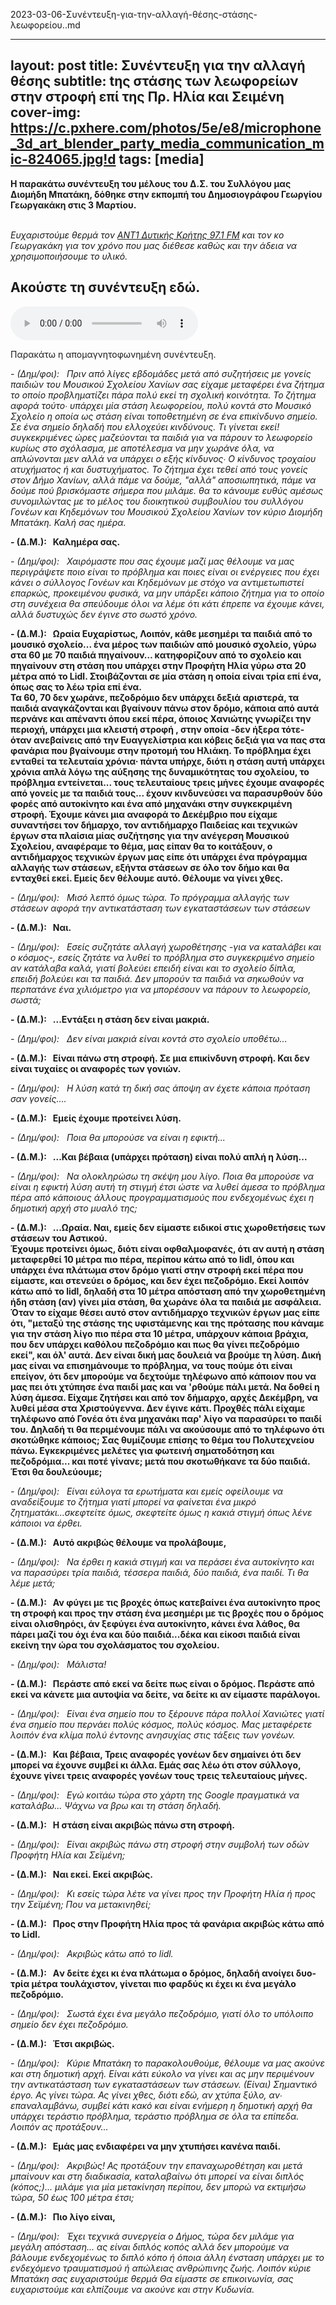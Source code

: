 2023-03-06-Συνέντευξη-για-την-αλλαγή-θέσης-στάσης-λεωφορείου..md

---
layout: post
title: Συνέντευξη για την αλλαγή θέσης
subtitle: tης στάσης των λεωφορείων στην στροφή επί της Πρ. Ηλία και Σειμένη 
cover-img: https://c.pxhere.com/photos/5e/e8/microphone_3d_art_blender_party_media_communication_mic-824065.jpg!d
tags: [media]
---

<p>
<strong>Η παρακάτω συνέντευξη του μέλους του Δ.Σ. του Συλλόγου μας Διομήδη Μπατάκη, δόθηκε στην εκπομπή του Δημοσιογράφου Γεωργίου Γεωργακάκη 
στις 3 Μαρτίου.</strong><br><br>

<em>Ευχαριστούμε θερμά τον <a href="https://gavdos888.gr/" target="_blank">ΑΝΤ1 Δυτικής Κρήτης 97.1 FM</a>  και τον κο Γεωργακάκη για τον χρόνο που μας διέθεσε καθώς και την άδεια να χρησιμοποιήσουμε το υλικό.</em>
</p>

<p>
<h2>Ακούστε τη συνέντευξη εδώ.</h2>


<audio controls>
   <source src="http://docs.google.com/uc?export=open&id=1TnBd07bL5x8ohv3eIaFD2oYcv-sbNE73" type="audio/mp3">
   <p>Your browser does not support HTML5 audio :(</p>
</audio> 




Παρακάτω η απομαγνητοφωνημένη συνέντευξη.</p>


<em>- (Δημ/φοι):&nbsp;&nbsp;
Πριν από λίγες εβδομάδες μετά από συζητήσεις με γονείς παιδιών του Μουσικού Σχολείου Χανίων σας είχαμε μεταφέρει ένα ζήτημα το οποίο προβληματίζει πάρα πολύ εκεί τη σχολική κοινότητα. Το ζήτημα αφορά τούτο∙ υπάρχει μία στάση λεωφορείου, πολύ κοντά στο Μουσικό Σχολείο η οποία ως στάση είναι τοποθετημένη σε ένα επικίνδυνο σημείο.  Σε ένα σημείο δηλαδή που ελλοχεύει κινδύνους. Τι γίνεται εκεί!  συγκεκριμένες ώρες μαζεύονται τα παιδιά για να πάρουν το λεωφορείο κυρίως στο σχόλασμα, με αποτέλεσμα να μην χωράνε όλα, να απλώνονται μεν αλλά να υπάρχει ο εξής κίνδυνος∙  Ο κίνδυνος τροχαίου ατυχήματος ή και δυστυχήματος. 
Το ζήτημα έχει τεθεί από τους γονείς στον Δήμο Χανίων, αλλά πάμε να δούμε, "αλλά" αποσιωπητικά,  πάμε να δούμε πού βρισκόμαστε σήμερα που μιλάμε. θα το κάνουμε ευθύς αμέσως συνομιλώντας με το μέλος του διοικητικού συμβουλίου του συλλόγου Γονέων και Κηδεμόνων του Μουσικού Σχολείου Χανίων τον κύριο Διομήδη Μπατάκη. Καλή σας ημέρα.</em>

<strong>- (Δ.Μ.):&nbsp;&nbsp;
Καλημέρα σας.</strong>

<em>- (Δημ/φοι):&nbsp;&nbsp;
 Χαιρόμαστε που σας έχουμε μαζί μας θέλουμε να μας περιγράψετε ποιο είναι το πρόβλημα και ποιες είναι οι ενέργειες που έχει κάνει ο σύλλογος Γονέων και Κηδεμόνων με στόχο να αντιμετωπιστεί επαρκώς, προκειμένου φυσικά, να μην υπάρξει κάποιο ζήτημα για το οποίο στη συνέχεια θα σπεύδουμε όλοι να λέμε ότι κάτι έπρεπε να έχουμε κάνει, αλλά δυστυχώς δεν έγινε στο σωστό χρόνο. </em>

<strong>- (Δ.Μ.):&nbsp;&nbsp;
Ωραία Ευχαρίστως,
Λοιπόν,  κάθε μεσημέρι τα παιδιά από το μουσικό σχολείο... ένα μέρος των παιδιών από μουσικό σχολείο, γύρω στα 60 με 70 παιδιά πηγαίνουν… κατηφορίζουν από το σχολείο και πηγαίνουν στη στάση που υπάρχει στην Προφήτη Ηλία γύρω στα 20 μέτρα από το Lidl.
Στοιβάζονται σε μία στάση η οποία είναι τρία επί ένα, όπως σας το λέω τρία επί ένα.</strong><br> 
<strong>Τα 60, 70 δεν χωράνε, πεζοδρόμιο δεν υπάρχει δεξιά αριστερά, τα παιδιά αναγκάζονται και βγαίνουν πάνω στον δρόμο, κάποια από αυτά περνάνε και απέναντι όπου εκεί πέρα, όποιος Χανιώτης γνωρίζει την περιοχή, υπάρχει μια κλειστή στροφή , στην οποία -δεν ήξερα τότε- όταν ανεβαίνεις από την Ευαγγελίστρια και κόβεις δεξιά για να πας στα φανάρια που βγαίνουμε στην προτομή του Ηλιάκη. Το πρόβλημα έχει ενταθεί τα τελευταία χρόνια∙ πάντα υπήρχε, διότι η στάση αυτή υπάρχει χρόνια απλά λόγω της αύξησης της δυναμικότητας του σχολείου, το πρόβλημα εντείνεται... τους τελευταίους τρεις μήνες έχουμε αναφορές από γονείς με τα παιδιά τους... έχουν κινδυνεύσει να παρασυρθούν δύο φορές από αυτοκίνητο και ένα από μηχανάκι στην συγκεκριμένη στροφή. 
Έχουμε κάνει μια αναφορά το Δεκέμβριο που είχαμε συναντήσει τον δήμαρχο, τον αντιδήμαρχο Παιδείας και τεχνικών έργων στα πλαίσια μίας συζήτησης για την ανέγερση Μουσικού Σχολείου, αναφέραμε το θέμα, μας είπαν θα το κοιτάξουν, ο αντιδήμαρχος τεχνικών έργων μας είπε ότι υπάρχει ένα πρόγραμμα αλλαγής των στάσεων, εξήντα στάσεων σε όλο τον δήμο και θα ενταχθεί εκεί. Εμείς δεν θέλουμε αυτό. Θέλουμε να γίνει χθες.</strong>

<em>- (Δημ/φοι):&nbsp;&nbsp;
Μισό λεπτό όμως τώρα. Το πρόγραμμα αλλαγής των στάσεων αφορά την αντικατάσταση των εγκαταστάσεων των στάσεων </em>

<strong>- (Δ.Μ.):&nbsp;&nbsp;
Ναι.</strong>

<em>- (Δημ/φοι):&nbsp;&nbsp;
Εσείς συζητάτε αλλαγή χωροθέτησης -για να καταλάβει και ο κόσμος-, εσείς ζητάτε να λυθεί το πρόβλημα στο συγκεκριμένο σημείο αν κατάλαβα καλά,  γιατί βολεύει επειδή είναι και το σχολείο δίπλα, επειδή βολεύει και τα παιδιά. Δεν μπορούν τα παιδιά να σηκωθούν να περπατάνε ένα χιλιόμετρο για να μπορέσουν να πάρουν το λεωφορείο, σωστά; </em>

<strong>- (Δ.Μ.):&nbsp;&nbsp;
...Εντάξει η στάση δεν είναι μακριά. </strong>

<em>- (Δημ/φοι):&nbsp;&nbsp;
Δεν είναι μακριά είναι κοντά στο σχολείο υποθέτω... </em>

<strong>- (Δ.Μ.):&nbsp;&nbsp;
Είναι πάνω στη στροφή. Σε μια επικίνδυνη στροφή. Και δεν είναι τυχαίες οι αναφορές των γονιών. </strong>


<em>- (Δημ/φοι):&nbsp;&nbsp;
  Η λύση κατά τη δική σας άποψη αν έχετε κάποια πρόταση σαν γονείς....</em>

<strong>- (Δ.Μ.):&nbsp;&nbsp;
Εμείς έχουμε προτείνει λύση.</strong>

<em>- (Δημ/φοι):&nbsp;&nbsp;
 Ποια θα μπορούσε να είναι η εφικτή...</em>

<strong>- (Δ.Μ.):&nbsp;&nbsp;
...Και βέβαια (υπάρχει πρόταση) είναι πολύ απλή η λύση...</strong>


<em>- (Δημ/φοι):&nbsp;&nbsp; 
Να ολοκληρώσω τη σκέψη μου λίγο. Ποια θα μπορούσε να είναι η εφικτή λύση αυτή τη στιγμή έτσι ώστε να λυθεί άμεσα το πρόβλημα πέρα από κάποιους άλλους προγραμματισμούς που ενδεχομένως έχει η δημοτική αρχή στο μυαλό της;</em>


<strong>- (Δ.Μ.):&nbsp;&nbsp;
...Ωραία. Ναι, εμείς δεν είμαστε ειδικοί στις χωροθετήσεις των στάσεων του Αστικού. </strong><br>
<strong>Έχουμε προτείνει όμως, διότι είναι οφθαλμοφανές, ότι αν αυτή η στάση μεταφερθεί 10 μέτρα πιο πέρα, περίπου κάτω από το lidl, όπου και υπάρχει ένα πλάτωμα στον δρόμο γιατί στην στροφή εκεί πέρα που είμαστε, και στενεύει ο δρόμος, και δεν έχει πεζοδρόμιο. Εκεί λοιπόν κάτω από το lidl, δηλαδή στα 10 μέτρα απόσταση από την χωροθετημένη ήδη στάση (αν) γίνει μία στάση, θα χωράνε όλα τα παιδιά με ασφάλεια.</strong><br> 
<strong>Όταν το είχαμε θέσει αυτό στον αντιδήμαρχο τεχνικών έργων μας είπε ότι, "μεταξύ της στάσης της υφιστάμενης και της πρότασης που κάναμε για την στάση λίγο πιο πέρα στα 10 μέτρα, υπάρχουν κάποια βράχια, που δεν υπάρχει καθόλου πεζοδρόμιο και πως θα γίνει πεζοδρόμιο εκεί", και όλ' αυτά.
Δεν είναι δική μας δουλειά να βρούμε τη λύση. Δική μας είναι να επισημάνουμε το πρόβλημα, να τους πούμε ότι είναι επείγον, ότι δεν μπορούμε να δεχτούμε τηλέφωνο από κάποιον που να μας πει ότι χτύπησε ένα παιδί μας και να 'ρθούμε πάλι μετά. Να δοθεί η λύση άμεσα. 
Είχαμε ζητήσει και από τον δήμαρχο, αρχές Δεκέμβρη, να λυθεί μέσα στα Χριστούγεννα. Δεν έγινε κάτι.
Προχθές πάλι είχαμε τηλέφωνο από Γονέα ότι ένα μηχανάκι παρ' λίγο να παρασύρει το παιδί του.
Δηλαδή τι θα περιμένουμε πάλι να ακούσουμε από το τηλέφωνο ότι σκοτώθηκε κάποιος;
Σας θυμίζουμε επίσης το θέμα του Πολυτεχνείου πάνω. Εγκεκριμένες μελέτες για φωτεινή σηματοδότηση και πεζοδρόμια... και ποτέ γίνανε; μετά που σκοτωθήκανε τα δύο παιδιά. Έτσι θα δουλεύουμε;</strong>

<em>- (Δημ/φοι):&nbsp;&nbsp;
Είναι εύλογα τα ερωτήματα και εμείς οφείλουμε να αναδείξουμε το ζήτημα γιατί μπορεί να φαίνεται ένα μικρό ζητηματάκι...σκεφτείτε όμως, σκεφτείτε όμως η κακιά στιγμή όπως λένε κάποιοι να έρθει. </em>

<strong>- (Δ.Μ.):&nbsp;&nbsp;
Αυτό ακριβώς θέλουμε να προλάβουμε,</strong>

<em>- (Δημ/φοι):&nbsp;&nbsp;
Να έρθει η κακιά στιγμή και να περάσει ένα αυτοκίνητο και να παρασύρει τρία παιδιά, τέσσερα παιδιά, δύο παιδιά, ένα παιδί.
Τι θα λέμε μετά; </em>

<strong>- (Δ.Μ.):&nbsp;&nbsp;
Αν φύγει με τις βροχές όπως κατεβαίνει ένα αυτοκίνητο προς τη στροφή και προς την στάση ένα μεσημέρι με τις βροχές που ο δρόμος είναι ολισθηρόςι, άν ξεφύγει ένα αυτοκίνητο, κάνει ένα λάθος, θα πάρει μαζί του όχι ένα και δύο παιδιά...δέκα και είκοσι παιδιά είναι εκείνη την ώρα του σχολάσματος του σχολείου.</strong>

<em>- (Δημ/φοι):&nbsp;&nbsp;
Μάλιστα! </em>

<strong>- (Δ.Μ.):&nbsp;&nbsp;
Περάστε από εκεί να δείτε πως είναι ο δρόμος. Περάστε από εκεί να κάνετε μια αυτοψία να δείτε, να δείτε κι αν είμαστε παράλογοι.</strong>

<em>- (Δημ/φοι):&nbsp;&nbsp;
Είναι ένα σημείο που το ξέρουνε πάρα πολλοί Χανιώτες γιατί ένα σημείο που περνάει πολύς κόσμος, πολύς κόσμος.
Μας μεταφέρετε λοιπόν ένα κλίμα πολύ έντονης ανησυχίας στις τάξεις των γονέων. </em>

<strong>- (Δ.Μ.):&nbsp;&nbsp;
Και βέβαια,
Τρεις αναφορές γονέων δεν σημαίνει ότι δεν μπορεί να έχουνε συμβεί κι άλλα. Εμάς σας λέω ότι στον σύλλογο, έχουνε γίνει τρεις αναφορές γονέων τους τρεις τελευταίους μήνες.</strong>

<em>- (Δημ/φοι):&nbsp;&nbsp;
 Εγώ κοιτάω τώρα στο χάρτη της Google πραγματικά να καταλάβω... Ψάχνω να βρω και τη στάση δηλαδή. </em>

<strong>- (Δ.Μ.):&nbsp;&nbsp;
Η στάση είναι ακριβώς πάνω στη στροφή.</strong>

<em>- (Δημ/φοι):&nbsp;&nbsp;
Είναι ακριβώς πάνω στη στροφή στην συμβολή των οδών Προφήτη Ηλία και Σεϊμένη;</em>

<strong>- (Δ.Μ.):&nbsp;&nbsp;
Ναι εκεί. Εκεί ακριβώς.</strong>

<em>- (Δημ/φοι):&nbsp;&nbsp;
Κι εσείς τώρα λέτε να γίνει προς την Προφήτη Ηλία ή προς την Σεϊμένη; Που να μετακινηθεί;</em>

<strong>- (Δ.Μ.):&nbsp;&nbsp;
 Προς στην Προφήτη Ηλία προς τά φανάρια ακριβώς κάτω από το Lidl.</strong>

<em>- (Δημ/φοι):&nbsp;&nbsp;
Aκριβώς κάτω από το lidl.</em>

<strong>- (Δ.Μ.):&nbsp;&nbsp;
Aν δείτε έχει κι ένα πλάτωμα ο δρόμος, δηλαδή ανοίγει δυο-τρία μέτρα τουλάχιστον, γίνεται πιο φαρδύς κι έχει κι ένα μεγάλο πεζοδρόμιο.</strong>

<em>- (Δημ/φοι):&nbsp;&nbsp;
Σωστά έχει ένα μεγάλο πεζοδρόμιο, γιατί όλο το υπόλοιπο σημείο δεν έχει πεζοδρόμιο.</em>

<strong>- (Δ.Μ.):&nbsp;&nbsp;
Έτσι ακριβώς.</strong>

<em>- (Δημ/φοι):&nbsp;&nbsp;
Κύριε Μπατάκη το παρακολουθούμε, θέλουμε να μας ακούνε και στη δημοτική αρχή. Είναι κάτι εύκολο να γίνει και ας μην περιμένουν την αντικατάσταση των εγκαταστάσεων των στάσεων. (Είναι) Σημαντικό έργο. Ας γίνει τώρα.
Ας γίνει χθες, διότι εδώ, αν χτύπα ξύλο, αν∙ επαναλαμβάνω, συμβεί κάτι κακό και είναι ενήμερη η δημοτική αρχή θα υπάρχει τεράστιο πρόβλημα, τεράστιο πρόβλημα σε όλα τα επίπεδα. Λοιπόν ας προτάξουν... </em>

<strong>- (Δ.Μ.):&nbsp;&nbsp;
Εμάς μας ενδιαφέρει να μην χτυπήσει κανένα παιδί.</strong>

<em>- (Δημ/φοι):&nbsp;&nbsp;
Ακριβώς! Ας προτάξουν την επαναχωροθέτηση και μετά μπαίνουν και στη διαδικασία, καταλαβαίνω ότι μπορεί να είναι διπλός (κόπος;)... μιλάμε για μία μετακίνηση περίπου, δεν μπορώ να εκτιμήσω τώρα, 50 έως 100 μέτρα έτσι;</em>

<strong>- (Δ.Μ.):&nbsp;&nbsp;
Πιο λίγο είναι,</strong>

<em>- (Δημ/φοι):&nbsp;&nbsp;
Έχει τεχνικά συνεργεία ο Δήμος, τώρα δεν μιλάμε για μεγάλη απόσταση... ας είναι διπλός κοπός αλλά δεν μπορούμε να βάλουμε ενδεχομένως το διπλό κόπο ή όποια άλλη ένσταση υπάρχει με το ενδεχόμενο τραυματισμού ή απώλειας ανθρώπινης ζωής. Λοιπόν κύριε Μπατάκη σας ευχαριστούμε θερμά Θα είμαστε σε επικοινωνία, σας ευχαριστούμε και ελπίζουμε να ακούνε και στην Κυδωνία.
</em>
